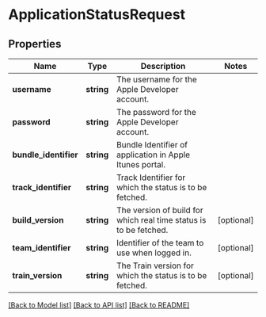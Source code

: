 # ApplicationStatusRequest

## Properties
Name | Type | Description | Notes
------------ | ------------- | ------------- | -------------
**username** | **string** | The username for the Apple Developer account. | 
**password** | **string** | The password for the Apple Developer account. | 
**bundle_identifier** | **string** | Bundle Identifier of application in Apple Itunes portal. | 
**track_identifier** | **string** | Track Identifier for which the status is to be fetched. | 
**build_version** | **string** | The version of build for which real time status is to be fetched. | [optional] 
**team_identifier** | **string** | Identifier of the team to use when logged in. | [optional] 
**train_version** | **string** | The Train version for which the status is to be fetched. | [optional] 

[[Back to Model list]](../README.md#documentation-for-models) [[Back to API list]](../README.md#documentation-for-api-endpoints) [[Back to README]](../README.md)

